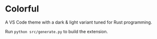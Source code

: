 # Colorful

A VS Code theme with a dark & light variant tuned for Rust programming.

Run `python src/generate.py` to build the extension.
